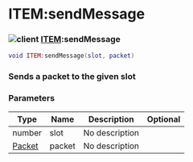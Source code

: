 # ITEM:sendMessage

### ![client](../../home/scripted\_item/.gitbook/assets/client.png) [ITEM](../../home/scripted\_item/home/ITEM/):sendMessage

```lua
void ITEM:sendMessage(slot, packet)
```

### Sends a packet to the given slot

### Parameters

| Type                                             | Name   | Description    | Optional |
| ------------------------------------------------ | ------ | -------------- | -------: |
| number                                           | slot   | No description |          |
| [Packet](../../home/scripted\_item/home/Packet/) | packet | No description |          |
